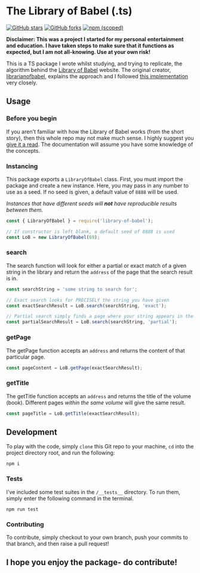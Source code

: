 # The Library of Babel (.ts)

[![GitHub stars](https://img.shields.io/github/stars/hiddenbiscuit/library-of-babel-js)](https://github.com/hiddenbiscuit/library-of-babel-js/stargazers)
[![GitHub forks](https://img.shields.io/github/forks/hiddenbiscuit/library-of-babel-js)](https://github.com/hiddenbiscuit/library-of-babel-js/network)
[![npm (scoped)](https://img.shields.io/npm/v/@hiddenbiscuit/library-of-babel)](https://github.com/hiddenbiscuit/library-of-babel-js)

**Disclaimer: This was a project I started for my personal entertainment and education. I have taken steps to make sure that it functions as expected, but I am not all-knowing. Use at your own risk!**

This is a TS package I wrote whilst studying, and trying to replicate, the algorithm behind the [Library of Babel](https://libraryofbabel.info/) website. The original creator, [librarianofbabel](https://github.com/librarianofbabel), explains the approach and I followed [this implementation](https://github.com/cakenggt/Library-Of-Pybel/tree/gh-pages) very closely.

## Usage

### Before you begin
If you aren't familiar with how the Library of Babel works (from the short story), then this whole repo may not make much sense. I highly suggest you [give it a read](https://maskofreason.files.wordpress.com/2011/02/the-library-of-babel-by-jorge-luis-borges.pdf). The documentation will assume you have some knowledge of the concepts.


### Instancing
This package exports a `LibraryOfBabel` class. First, you must import the package and create a new instance. Here, you may pass in any number to use as a seed. If no seed is given, a default value of `8888` will be used.

*Instances that have different seeds will **not** have reproducible results between them.*

```ts
const { LibraryOfBabel } = require('library-of-babel');

// If constructor is left blank, a default seed of 8888 is used
const LoB = new LibraryOfBabel(69);
```

### search
The search function will look for either a partial or exact match of a given string in the library and return the `address` of the page that the search result is in.
``` ts
const searchString = 'some string to search for';

// Exact search looks for PRECISELY the string you have given
const exactSearchResult = LoB.search(searchString, 'exact');

// Partial search simply finds a page where your string appears in the content, regardless of where in the content it is located
const partialSearchResult = LoB.search(searchString, 'partial');
```

### getPage
The getPage function accepts an `address` and returns the content of that particular page.
``` ts
const pageContent = LoB.getPage(exactSearchResult);
```

### getTitle
The getTitle function accepts an `address` and returns the title of the volume (book). Different pages *within the same volume* will give the same result.
``` ts
const pageTitle = LoB.getTitle(exactSearchResult);
```

## Development
To play with the code, simply `clone` this Git repo to your machine, `cd` into the project directory root, and run the following:
```
npm i
```

### Tests
I've included some test suites in the `/__tests__` directory. To run them, simply enter the following command in the terminal.
```
npm run test
```

### Contributing
To contribute, simply checkout to your own branch, push your commits to that branch, and then raise a pull request!

## I hope you enjoy the package- do contribute!